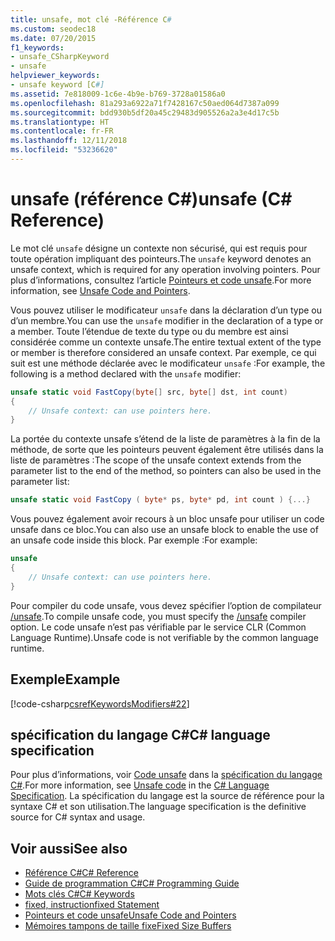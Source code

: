 ```yaml
---
title: unsafe, mot clé -Référence C#
ms.custom: seodec18
ms.date: 07/20/2015
f1_keywords:
- unsafe_CSharpKeyword
- unsafe
helpviewer_keywords:
- unsafe keyword [C#]
ms.assetid: 7e818009-1c6e-4b9e-b769-3728a01586a0
ms.openlocfilehash: 81a293a6922a71f7428167c50aed064d7387a099
ms.sourcegitcommit: bdd930b5df20a45c29483d905526a2a3e4d17c5b
ms.translationtype: HT
ms.contentlocale: fr-FR
ms.lasthandoff: 12/11/2018
ms.locfileid: "53236620"
---
```

# <a name="unsafe-c-reference"></a><span data-ttu-id="f834e-102">unsafe (référence C#)</span><span class="sxs-lookup"><span data-stu-id="f834e-102">unsafe (C# Reference)</span></span>

<span data-ttu-id="f834e-103">Le mot clé `unsafe` désigne un contexte non sécurisé, qui est requis pour toute opération impliquant des pointeurs.</span><span class="sxs-lookup"><span data-stu-id="f834e-103">The `unsafe` keyword denotes an unsafe context, which is required for any operation involving pointers.</span></span> <span data-ttu-id="f834e-104">Pour plus d’informations, consultez l’article [Pointeurs et code unsafe](../../programming-guide/unsafe-code-pointers/index.md).</span><span class="sxs-lookup"><span data-stu-id="f834e-104">For more information, see [Unsafe Code and Pointers](../../programming-guide/unsafe-code-pointers/index.md).</span></span>

<span data-ttu-id="f834e-105">Vous pouvez utiliser le modificateur `unsafe` dans la déclaration d’un type ou d’un membre.</span><span class="sxs-lookup"><span data-stu-id="f834e-105">You can use the `unsafe` modifier in the declaration of a type or a member.</span></span> <span data-ttu-id="f834e-106">Toute l’étendue de texte du type ou du membre est ainsi considérée comme un contexte unsafe.</span><span class="sxs-lookup"><span data-stu-id="f834e-106">The entire textual extent of the type or member is therefore considered an unsafe context.</span></span> <span data-ttu-id="f834e-107">Par exemple, ce qui suit est une méthode déclarée avec le modificateur `unsafe` :</span><span class="sxs-lookup"><span data-stu-id="f834e-107">For example, the following is a method declared with the `unsafe` modifier:</span></span>

```csharp
unsafe static void FastCopy(byte[] src, byte[] dst, int count)
{
    // Unsafe context: can use pointers here.
}
```

<span data-ttu-id="f834e-108">La portée du contexte unsafe s’étend de la liste de paramètres à la fin de la méthode, de sorte que les pointeurs peuvent également être utilisés dans la liste de paramètres :</span><span class="sxs-lookup"><span data-stu-id="f834e-108">The scope of the unsafe context extends from the parameter list to the end of the method, so pointers can also be used in the parameter list:</span></span>

```csharp
unsafe static void FastCopy ( byte* ps, byte* pd, int count ) {...}
```

<span data-ttu-id="f834e-109">Vous pouvez également avoir recours à un bloc unsafe pour utiliser un code unsafe dans ce bloc.</span><span class="sxs-lookup"><span data-stu-id="f834e-109">You can also use an unsafe block to enable the use of an unsafe code inside this block.</span></span> <span data-ttu-id="f834e-110">Par exemple :</span><span class="sxs-lookup"><span data-stu-id="f834e-110">For example:</span></span>

```csharp
unsafe
{
    // Unsafe context: can use pointers here.
}
```

<span data-ttu-id="f834e-111">Pour compiler du code unsafe, vous devez spécifier l’option de compilateur [/unsafe](../compiler-options/unsafe-compiler-option.md).</span><span class="sxs-lookup"><span data-stu-id="f834e-111">To compile unsafe code, you must specify the [/unsafe](../compiler-options/unsafe-compiler-option.md) compiler option.</span></span> <span data-ttu-id="f834e-112">Le code unsafe n’est pas vérifiable par le service CLR (Common Language Runtime).</span><span class="sxs-lookup"><span data-stu-id="f834e-112">Unsafe code is not verifiable by the common language runtime.</span></span>

## <a name="example"></a><span data-ttu-id="f834e-113">Exemple</span><span class="sxs-lookup"><span data-stu-id="f834e-113">Example</span></span>

[!code-csharp[csrefKeywordsModifiers#22](~/samples/snippets/csharp/VS_Snippets_VBCSharp/csrefKeywordsModifiers/CS/csrefKeywordsModifiers.cs#22)]

## <a name="c-language-specification"></a><span data-ttu-id="f834e-114">spécification du langage C#</span><span class="sxs-lookup"><span data-stu-id="f834e-114">C# language specification</span></span>

<span data-ttu-id="f834e-115">Pour plus d’informations, voir [Code unsafe](~/_csharplang/spec/unsafe-code.md) dans la [spécification du langage C#](../language-specification/index.md).</span><span class="sxs-lookup"><span data-stu-id="f834e-115">For more information, see [Unsafe code](~/_csharplang/spec/unsafe-code.md) in the [C# Language Specification](../language-specification/index.md).</span></span> <span data-ttu-id="f834e-116">La spécification du langage est la source de référence pour la syntaxe C# et son utilisation.</span><span class="sxs-lookup"><span data-stu-id="f834e-116">The language specification is the definitive source for C# syntax and usage.</span></span>

## <a name="see-also"></a><span data-ttu-id="f834e-117">Voir aussi</span><span class="sxs-lookup"><span data-stu-id="f834e-117">See also</span></span>

- [<span data-ttu-id="f834e-118">Référence C#</span><span class="sxs-lookup"><span data-stu-id="f834e-118">C# Reference</span></span>](../index.md)
- [<span data-ttu-id="f834e-119">Guide de programmation C#</span><span class="sxs-lookup"><span data-stu-id="f834e-119">C# Programming Guide</span></span>](../../programming-guide/index.md)
- [<span data-ttu-id="f834e-120">Mots clés C#</span><span class="sxs-lookup"><span data-stu-id="f834e-120">C# Keywords</span></span>](index.md)
- [<span data-ttu-id="f834e-121">fixed, instruction</span><span class="sxs-lookup"><span data-stu-id="f834e-121">fixed Statement</span></span>](fixed-statement.md)
- [<span data-ttu-id="f834e-122">Pointeurs et code unsafe</span><span class="sxs-lookup"><span data-stu-id="f834e-122">Unsafe Code and Pointers</span></span>](../../programming-guide/unsafe-code-pointers/index.md)
- [<span data-ttu-id="f834e-123">Mémoires tampons de taille fixe</span><span class="sxs-lookup"><span data-stu-id="f834e-123">Fixed Size Buffers</span></span>](../../programming-guide/unsafe-code-pointers/fixed-size-buffers.md)